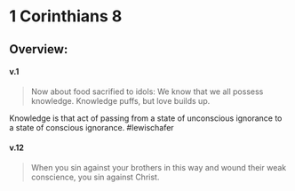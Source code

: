 # 1 Corinthians 8

## Overview:


#### v.1
>Now about food sacrified to idols: We know that we all possess knowledge. Knowledge puffs, but love builds up.

Knowledge is that act of passing from a state of unconscious ignorance to a state of conscious ignorance.
#lewischafer

#### v.12
>When you sin against your brothers in this way and wound their weak conscience, you sin against Christ.



